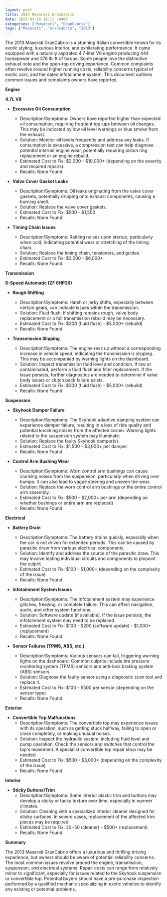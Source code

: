 ```yaml
---
layout: post
title: 2013 Maserati GranCabrio
date: 2025-03-16 16:11 -0400
categories: ["Maserati", "GranCabrio"]
tags: ["Maserati", "GranCabrio", "2013"]
---
```

The 2013 Maserati GranCabrio is a stunning Italian convertible known for its exotic styling, luxurious interior, and exhilarating performance. It came equipped with a naturally aspirated 4.7-liter V8 engine producing 444 horsepower and 376 lb-ft of torque. Some people love the distinctive exhaust note and the open-top driving experience. Common complaints often revolve around higher running costs, reliability concerns typical of exotic cars, and the dated infotainment system. This document outlines common issues and complaints owners have reported.

**Engine**

**4.7L V8**

*   **Excessive Oil Consumption**
    *   Description/Symptoms: Owners have reported higher than expected oil consumption, requiring frequent top-ups between oil changes. This may be indicated by low oil level warnings or blue smoke from the exhaust.
    *   Solution: Monitor oil levels frequently and address any leaks. If consumption is excessive, a compression test can help diagnose potential internal engine wear, potentially requiring piston ring replacement or an engine rebuild.
    *   Estimated Cost to Fix: $2,000 - $10,000+ (depending on the severity and required repairs).
    *   Recalls: None Found

*   **Valve Cover Gasket Leaks**
    *   Description/Symptoms: Oil leaks originating from the valve cover gaskets, potentially dripping onto exhaust components, causing a burning smell.
    *   Solution: Replace the valve cover gaskets.
    *   Estimated Cost to Fix: $500 - $1,500
    *   Recalls: None Found

*   **Timing Chain Issues**
    *   Description/Symptoms: Rattling noises upon startup, particularly when cold, indicating potential wear or stretching of the timing chain.
    *   Solution: Replace the timing chain, tensioners, and guides.
    *   Estimated Cost to Fix: $3,000 - $6,000+
    *   Recalls: None Found

**Transmission**

**6-Speed Automatic (ZF 6HP26)**

*   **Rough Shifting**
    *   Description/Symptoms: Harsh or jerky shifts, especially between certain gears, can indicate issues within the transmission.
    *   Solution: Fluid flush. If shifting remains rough, valve body replacement or a full transmission rebuild may be necessary.
    *   Estimated Cost to Fix: $300 (fluid flush) - $5,000+ (rebuild)
    *   Recalls: None Found

*   **Transmission Slipping**
    *   Description/Symptoms: The engine revs up without a corresponding increase in vehicle speed, indicating the transmission is slipping. This may be accompanied by warning lights on the dashboard.
    *   Solution: Inspect transmission fluid level and condition. If low or contaminated, perform a fluid flush and filter replacement. If the issue persists, further diagnostics are needed to determine if valve body issues or clutch pack failure exists.
    *   Estimated Cost to Fix: $300 (fluid flush) - $5,000+ (rebuild)
    *   Recalls: None Found

**Suspension**

*   **Skyhook Damper Failure**
    *   Description/Symptoms: The Skyhook adaptive damping system can experience damper failure, resulting in a loss of ride quality and potential knocking noises from the affected corner. Warning lights related to the suspension system may illuminate.
    *   Solution: Replace the faulty Skyhook damper(s).
    *   Estimated Cost to Fix: $1,500 - $3,000+ per damper
    *   Recalls: None Found

*   **Control Arm Bushing Wear**
    *   Description/Symptoms: Worn control arm bushings can cause clunking noises from the suspension, particularly when driving over bumps. It can also lead to vague steering and uneven tire wear.
    *   Solution: Replace the worn control arm bushings or the entire control arm assembly.
    *   Estimated Cost to Fix: $500 - $2,000+ per arm (depending on whether bushings or entire arm are replaced)
    *   Recalls: None Found

**Electrical**

*   **Battery Drain**
    *   Description/Symptoms: The battery drains quickly, especially when the car is not driven for extended periods. This can be caused by parasitic draw from various electrical components.
    *   Solution: Identify and address the source of the parasitic draw. This may involve testing individual circuits and components to pinpoint the culprit.
    *   Estimated Cost to Fix: $100 - $1,000+ (depending on the complexity of the issue)
    *   Recalls: None Found

*   **Infotainment System Issues**
    *   Description/Symptoms: The infotainment system may experience glitches, freezing, or complete failure. This can affect navigation, audio, and other system functions.
    *   Solution: Software update (if available). If the issue persists, the infotainment system may need to be replaced.
    *   Estimated Cost to Fix: $100 - $200 (software update) - $1,000+ (replacement)
    *   Recalls: None Found

*   **Sensor Failures (TPMS, ABS, etc.)**
    *   Description/Symptoms: Various sensors can fail, triggering warning lights on the dashboard. Common culprits include tire pressure monitoring system (TPMS) sensors and anti-lock braking system (ABS) sensors.
    *   Solution: Diagnose the faulty sensor using a diagnostic scan tool and replace it.
    *   Estimated Cost to Fix: $100 - $500 per sensor (depending on the sensor type)
    *   Recalls: None Found

**Exterior**

*   **Convertible Top Malfunctions**
    *   Description/Symptoms: The convertible top may experience issues with its operation, such as getting stuck halfway, failing to open or close completely, or making unusual noises.
    *   Solution: Inspect the hydraulic system, including fluid level and pump operation. Check the sensors and switches that control the top's movement. A specialist convertible top repair shop may be needed.
    *   Estimated Cost to Fix: $500 - $3,000+ (depending on the complexity of the issue)
    *   Recalls: None Found

**Interior**

*   **Sticky Buttons/Trim**
    *   Description/Symptoms: Some interior plastic trim and buttons may develop a sticky or tacky texture over time, especially in warmer climates.
    *   Solution: Cleaning with a specialized interior cleaner designed for sticky surfaces. In severe cases, replacement of the affected trim pieces may be required.
    *   Estimated Cost to Fix: $20-$50 (cleaner) - $500+ (replacement)
    *   Recalls: None Found

**Summary**

The 2013 Maserati GranCabrio offers a luxurious and thrilling driving experience, but owners should be aware of potential reliability concerns. The most common issues revolve around the engine, transmission, suspension, and electrical systems. Repair costs can range from relatively minor to significant, especially for issues related to the Skyhook suspension or convertible top. Potential buyers should have a pre-purchase inspection performed by a qualified mechanic specializing in exotic vehicles to identify any existing or potential problems.

